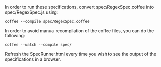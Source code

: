 In order to run these specifications, convert spec/RegexSpec.coffee into spec/RegexSpec.js using:

	coffee --compile spec/RegexSpec.coffee

In order to avoid manual recompilation of the coffee files, you can do the following:

	coffee --watch --compile spec/

Refresh the SpecRunner.html every time you wish to see the output of the specifications in a browser.
